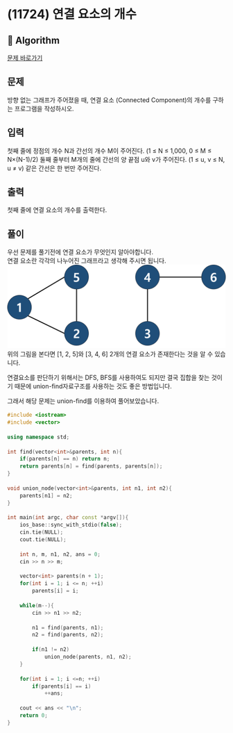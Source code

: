 # (11724) 연결 요소의 개수
## :100: Algorithm
[문제 바로가기](https://www.acmicpc.net/problem/11724)

## 문제
방향 없는 그래프가 주어졌을 때, 연결 요소 (Connected Component)의 개수를 구하는 프로그램을 작성하시오.

## 입력
첫째 줄에 정점의 개수 N과 간선의 개수 M이 주어진다. (1 ≤ N ≤ 1,000, 0 ≤ M ≤ N×(N-1)/2) 둘째 줄부터 M개의 줄에 간선의 양 끝점 u와 v가 주어진다. (1 ≤ u, v ≤ N, u ≠ v) 같은 간선은 한 번만 주어진다.

## 출력
첫째 줄에 연결 요소의 개수를 출력한다.

## 풀이
우선 문제를 풀기전에 연결 요소가 무엇인지 알아야합니다.  
연결 요소란 각각의 나누어진 그래프라고 생각해 주시면 됩니다.
![연결요소 img](./img/graph.png)
위의 그림을 본다면 [1, 2, 5]와 [3, 4, 6] 2개의 연결 요소가 존재한다는 것을 알 수 있습니다.  

연결요소를 판단하기 위해서는 DFS, BFS를 사용하여도 되지만 결국 집합을 찾는 것이기 때문에 union-find자료구조를 사용하는 것도 좋은 방법입니다.  

그래서 해당 문제는 union-find를 이용하여 풀어보았습니다.  

```cpp
#include <iostream>
#include <vector>

using namespace std;

int find(vector<int>&parents, int n){
    if(parents[n] == n) return n;
    return parents[n] = find(parents, parents[n]);
}

void union_node(vector<int>&parents, int n1, int n2){
    parents[n1] = n2;
}

int main(int argc, char const *argv[]){
    ios_base::sync_with_stdio(false);
    cin.tie(NULL);
    cout.tie(NULL);

    int n, m, n1, n2, ans = 0;
    cin >> n >> m;

    vector<int> parents(n + 1);
    for(int i = 1; i <= n; ++i)
        parents[i] = i;

    while(m--){
        cin >> n1 >> n2;

        n1 = find(parents, n1);
        n2 = find(parents, n2);

        if(n1 != n2)
            union_node(parents, n1, n2);
    }

    for(int i = 1; i <=n; ++i)
        if(parents[i] == i)
            ++ans;

    cout << ans << "\n";
    return 0;
}
```